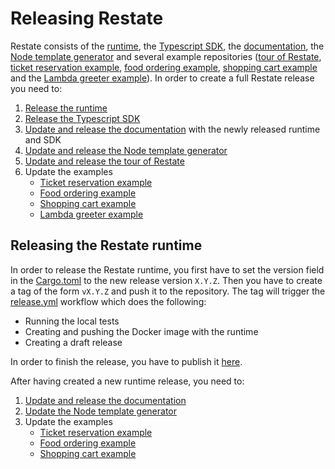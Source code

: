 # Releasing Restate

Restate consists of the [runtime](https://github.com/restatedev/restate), the [Typescript SDK](https://github.com/restatedev/sdk-typescript), the [documentation](https://github.com/restatedev/documentation), the [Node template generator](https://github.com/restatedev/node-template-generator) and several example repositories ([tour of Restate](https://github.com/restatedev/tour-of-restate-typescript), [ticket reservation example](https://github.com/restatedev/example-ticket-reservation-system), [food ordering example](https://github.com/restatedev/example-food-ordering), [shopping cart example](https://github.com/restatedev/example-shopping-cart-typescript) and the [Lambda greeter example](https://github.com/restatedev/example-lambda-ts-greeter)).
In order to create a full Restate release you need to:

1. [Release the runtime](#releasing-the-restate-runtime)
2. [Release the Typescript SDK](https://github.com/restatedev/sdk-typescript#releasing-the-package)
3. [Update and release the documentation](https://github.com/restatedev/documentation#releasing-the-documentation) with the newly released runtime and SDK
4. [Update and release the Node template generator](https://github.com/restatedev/node-template-generator#releasing)
5. [Update and release the tour of Restate](https://github.com/restatedev/tour-of-restate-typescript#releasing)
6. Update the examples
   * [Ticket reservation example](https://github.com/restatedev/example-ticket-reservation-system#releasing)
   * [Food ordering example](https://github.com/restatedev/example-food-ordering#releasing)
   * [Shopping cart example](https://github.com/restatedev/example-shopping-cart-typescript#releasing)
   * [Lambda greeter example](https://github.com/restatedev/example-lambda-ts-greeter#upgrading-the-sdk)

## Releasing the Restate runtime

In order to release the Restate runtime, you first have to set the version field in the [Cargo.toml](/Cargo.toml) to the new release version `X.Y.Z`. 
Then you have to create a tag of the form `vX.Y.Z` and push it to the repository.
The tag will trigger the [release.yml](/.github/workflows/release.yml) workflow which does the following:

* Running the local tests
* Creating and pushing the Docker image with the runtime
* Creating a draft release

In order to finish the release, you have to publish it [here](https://github.com/restatedev/restate/releases).

After having created a new runtime release, you need to:

1. [Update and release the documentation](https://github.com/restatedev/documentation#upgrading-restate-runtime-version)
2. [Update the Node template generator](https://github.com/restatedev/node-template-generator#upgrading-restate-runtime)
3. Update the examples
   * [Ticket reservation example](https://github.com/restatedev/example-ticket-reservation-system#upgrading-restate-runtime)
   * [Food ordering example](https://github.com/restatedev/example-food-ordering#upgrading-the-restate-runtime)
   * [Shopping cart example](https://github.com/restatedev/example-shopping-cart-typescript#upgrading-restate-runtime)

